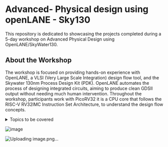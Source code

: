 # Advanced- Physical design using openLANE - Sky130

This repository is dedicated to showcasing the projects completed during a 5-day workshop on Advanced Physical Design using OpenLANE/SkyWater130. 
## About the Workshop

The workshop is focused on providing hands-on experience with OpenLANE, a VLSI (Very Large Scale Integration) design flow tool, and the Skywater 130nm Process Design Kit (PDK). OpenLANE automates the process of designing integrated circuits, aiming to produce clean GDSII output without needing much human intervention. Throughout the workshop, participants work with PicoRV32 it is a CPU core that follows the RISC-V RV32IMC Instruction Set Architecture, to understand the design flow concepts.

<details open-"open">
	<summary>Topics to be covered</summary>
	<ol>
 		<li>
			DAY-1  Inception of open-source EDA, OpenLANE and Sky130PDK
			<ul>
				<li><a href="DAY-1/SKY_1.md">How to talk to Computers</a></li>
				<li><a href="DAY-1/SKY_1.md">SOC Design and How to use OpenLANE</a></li>
				<li><a href="DAY-1/SKY_1.md">Get Familiar to open-source EDA Tools</a></li>
			</ul>
		</li>
  	<ol>

</details>



		


    

  



![image](https://github.com/Gayathri4801/NASSCOM-VSD-IAT/assets/163323618/d8c225c2-16fe-470d-9283-c2ad450ad0b3)

![Uploading image.png…]()



